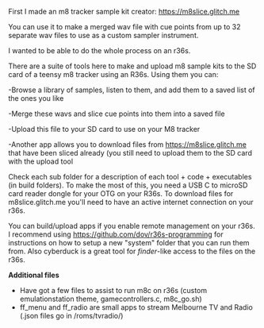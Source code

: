 First I made an m8 tracker sample kit creator: https://m8slice.glitch.me 

You can use it to make a merged wav file with cue points from up to 32 separate wav files to use as a custom sampler instrument.

I wanted to be able to do the whole process on an r36s.

There are a suite of tools here to make and upload m8 sample kits to the SD card of a teensy m8 tracker using an R36s.  Using them you can:

-Browse a library of samples, listen to them, and add them to a saved list of the ones you like

-Merge these wavs and slice cue points into them into a saved file

-Upload this file to your SD card to use on your M8 tracker

-Another app allows you to download files from https://m8slice.glitch.me that have been sliced already (you still need to upload them to the SD card with the upload tool

Check each sub folder for a description of each tool + code + executables (in build folders).
To make the most of this, you need a USB C to microSD card reader dongle for your OTG on your R36s.
To download files for m8slice.glitch.me you'll need to have an active internet connection on your r36s.  

You can build/upload apps if you enable remote management on your r36s.  I recommend using https://github.com/dov/r36s-programming for instructions on how to setup a new "system" folder that you can run them from.  Also cyberduck is a great tool for *finder*-like access to the files on the r36s.

**Additional files**

- Have got a few files to assist to run m8c on r36s (custom emulationstation theme, gamecontrollers.c, m8c_go.sh)
- ff_menu and ff_radio are small apps to stream Melbourne TV and Radio (.json files go in /roms/tvradio/)
